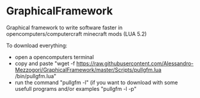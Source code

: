 # GraphicalFramework
Graphical framework to write software faster in opencomputers/computercraft minecraft mods (LUA 5.2)

To download everything:
  - open a opencomputers terminal
  - copy and paste "wget -f https://raw.githubusercontent.com/Alessandro-Mezzogori/GraphicalFramework/master/Scripts/pullgfm.lua /bin/pullgfm.lua"
  - run the command "pullgfm -l" (if you want to download with some usefull programs and/or examples "pullgfm -l -p"
